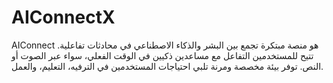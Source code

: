 # AIConnectX
AIConnect هو منصة مبتكرة تجمع بين البشر والذكاء الاصطناعي في محادثات تفاعلية. تتيح للمستخدمين التفاعل مع مساعدين ذكيين في الوقت الفعلي، سواء عبر الصوت أو النص. توفر بيئة مخصصة ومرنة تلبي احتياجات المستخدمين في الترفيه، التعليم، والعمل.
